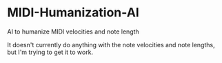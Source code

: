 # MIDI-Humanization-AI
AI to humanize MIDI velocities and note length

It doesn't currently do anything with the note velocities and note lengths, but I'm trying to get it to work.
